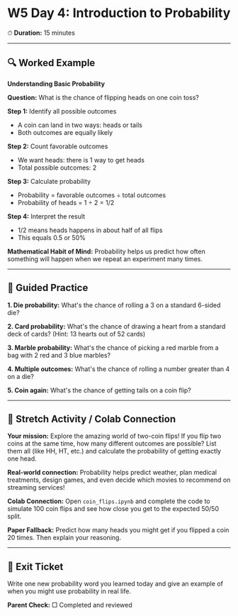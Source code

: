# W5 Day 4: Introduction to Probability

⏱ **Duration:** 15 minutes

---

## 🔍 Worked Example

**Understanding Basic Probability**

**Question:** What is the chance of flipping heads on one coin toss?

**Step 1:** Identify all possible outcomes
- A coin can land in two ways: heads or tails
- Both outcomes are equally likely

**Step 2:** Count favorable outcomes
- We want heads: there is 1 way to get heads
- Total possible outcomes: 2

**Step 3:** Calculate probability
- Probability = favorable outcomes ÷ total outcomes
- Probability of heads = 1 ÷ 2 = 1/2

**Step 4:** Interpret the result
- 1/2 means heads happens in about half of all flips
- This equals 0.5 or 50%

**Mathematical Habit of Mind:** Probability helps us predict how often something will happen when we repeat an experiment many times.

---

## 📝 Guided Practice

**1. Die probability:** What's the chance of rolling a 3 on a standard 6-sided die?

**2. Card probability:** What's the chance of drawing a heart from a standard deck of cards? (Hint: 13 hearts out of 52 cards)

**3. Marble probability:** What's the chance of picking a red marble from a bag with 2 red and 3 blue marbles?

**4. Multiple outcomes:** What's the chance of rolling a number greater than 4 on a die?

**5. Coin again:** What's the chance of getting tails on a coin flip?

---

## 🚀 Stretch Activity / Colab Connection

**Your mission:** Explore the amazing world of two-coin flips! If you flip two coins at the same time, how many different outcomes are possible? List them all (like HH, HT, etc.) and calculate the probability of getting exactly one head.

**Real-world connection:** Probability helps predict weather, plan medical treatments, design games, and even decide which movies to recommend on streaming services!

**Colab Connection:** Open `coin_flips.ipynb` and complete the code to simulate 100 coin flips and see how close you get to the expected 50/50 split.

**Paper Fallback:** Predict how many heads you might get if you flipped a coin 20 times. Then explain your reasoning.

---

## 🎯 Exit Ticket

Write one new probability word you learned today and give an example of when you might use probability in real life.

**Parent Check:** □ Completed and reviewed